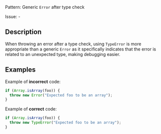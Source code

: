 Pattern: Generic `Error` after type check

Issue: -

## Description

When throwing an error after a type check, using `TypeError` is more appropriate than a generic `Error` as it specifically indicates that the error is related to an unexpected type, making debugging easier.

## Examples

Example of **incorrect** code:
```javascript
if (Array.isArray(foo)) {
  throw new Error("Expected foo to be an array");
}
```

Example of **correct** code:
```javascript
if (Array.isArray(foo)) {
  throw new TypeError("Expected foo to be an array");
}
```